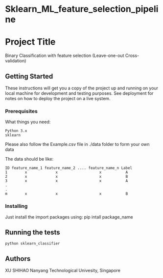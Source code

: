 # Sklearn_ML_feature_selection_pipeline

# Project Title

Binary Classification with feature selection (Leave-one-out Cross-validation)

## Getting Started

These instructions will get you a copy of the project up and running on your local machine for development and testing purposes. See deployment for notes on how to deploy the project on a live system.

### Prerequisites

What things you need:

```
Python 3.x
sklearn
```

Please also follow the Example.csv file in ./data folder to form your own data

The data should be like:

```
ID feature_name_1 feature_name_2 .... feature_name_n Label
1        x             x                   x           A
2        x             x                   x           B
3        x             x                   x           A
.
.
m        x             x                   x           B
```



### Installing

Just install the import packages using:  pip intall package_name

## Running the tests

```
python sklearn_classifier
```

## Authors

XU SHIHAO
Nanyang Technological Univesity, Singapore

